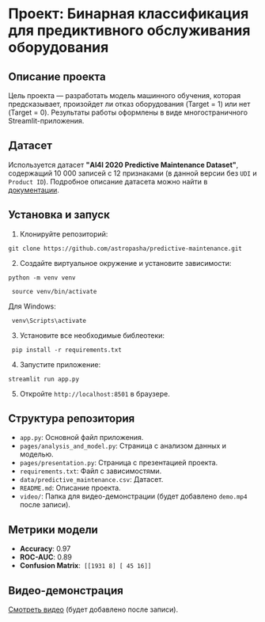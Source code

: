 # Проект: Бинарная классификация для предиктивного обслуживания оборудования

## Описание проекта
Цель проекта — разработать модель машинного обучения, которая предсказывает, произойдет ли отказ оборудования (Target = 1) или нет (Target = 0). Результаты работы оформлены в виде многостраничного Streamlit-приложения.

## Датасет
Используется датасет **"AI4I 2020 Predictive Maintenance Dataset"**, содержащий 10 000 записей с 12 признаками (в данной версии без `UDI` и `Product ID`). Подробное описание датасета можно найти в [документации](https://archive.ics.uci.edu/dataset/601/predictive+maintenance+dataset).

## Установка и запуск
1. Клонируйте репозиторий:
```
git clone https://github.com/astropasha/predictive-maintenance.git  
```
2. Создайте виртуальное окружение и установите зависимости:
```
python -m venv venv

 source venv/bin/activate
```
Для Windows:
```
 venv\Scripts\activate
```
3. Установите все необходимые библеотеки:
```
 pip install -r requirements.txt
```
4. Запустите приложение:
```
streamlit run app.py
```
5. Откройте `http://localhost:8501` в браузере.

## Структура репозитория
- `app.py`: Основной файл приложения.
- `pages/analysis_and_model.py`: Страница с анализом данных и моделью.
- `pages/presentation.py`: Страница с презентацией проекта.
- `requirements.txt`: Файл с зависимостями.
- `data/predictive_maintenance.csv`: Датасет.
- `README.md`: Описание проекта.
- `video/`: Папка для видео-демонстрации (будет добавлено `demo.mp4` после записи).

## Метрики модели
- **Accuracy**: 0.97
- **ROC-AUC**: 0.89
- **Confusion Matrix**:``` [[1931 8] [ 45 16]]```

## Видео-демонстрация
[Смотреть видео](video/demo.mp4) (будет добавлено после записи).
